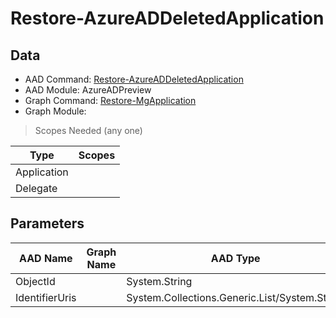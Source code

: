 # Restore-AzureADDeletedApplication

> 

## Data

+ AAD Command: [Restore-AzureADDeletedApplication](https://docs.microsoft.com/en-us/powershell/module/AzureADPreview/Restore-AzureADDeletedApplication)
+ AAD Module: AzureADPreview
+ Graph Command: [Restore-MgApplication](https://docs.microsoft.com/en-us/powershell/module//Restore-MgApplication)
+ Graph Module: 

> Scopes Needed (any one)

|Type|Scopes|
|---|---|
|Application||
|Delegate||

## Parameters

|AAD Name|Graph Name|AAD Type|Graph Type|Infos|
|---|---|---|---|---|
|ObjectId||System.String|||
|IdentifierUris||System.Collections.Generic.List/System.String|||

